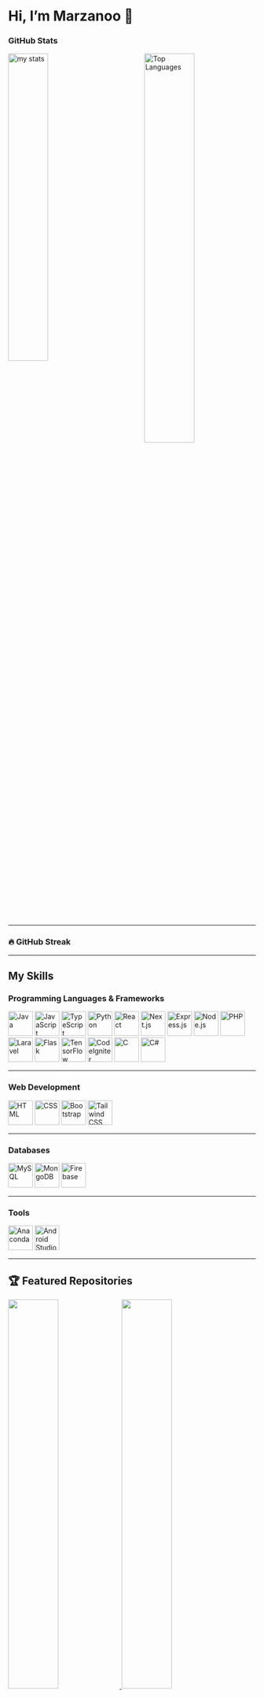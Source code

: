 # Hi, I’m Marzanoo 👋

### GitHub Stats
<img alt="my stats" align="left" width="40%" src="https://github-readme-stats.vercel.app/api?username=marzanoo&show_icons=true&theme=radical"/>
<img alt="Top Languages" align="right" width="45%" src="https://github-readme-stats.vercel.app/api/top-langs/?username=marzanoo&layout=compact&langs_count=9&theme=radical"/>
<br clear="both">

---

### 🔥 GitHub Streak
<p align="center">
<!--   <img src="https://github-readme-streak-stats.herokuapp.com/?user=marzanoo&theme=radical" alt="GitHub Streak"/>
  <img src="https://github-readme-streak-stats.herokuapp.com/?user=marzanoo&theme=radical" alt="GitHub Streak"/>
  <img src="https://streak-stats.demolab.com/?user=marzanoo&theme=radical" alt="GitHub Streak"/>
  <img src="https://streak-stats.demolab.com/?user=marzanoo" alt="GitHub Streak"/> -->
</p>

---

## My Skills

### **Programming Languages & Frameworks**
<div align="left">
  <img src="https://cdn.jsdelivr.net/gh/devicons/devicon/icons/java/java-original.svg" alt="Java" width="50" title="Java">
  <img src="https://cdn.jsdelivr.net/gh/devicons/devicon/icons/javascript/javascript-original.svg" alt="JavaScript" width="50" title="JavaScript">
  <img src="https://cdn.jsdelivr.net/gh/devicons/devicon/icons/typescript/typescript-original.svg" alt="TypeScript" width="50" title="TypeScript">
  <img src="https://cdn.jsdelivr.net/gh/devicons/devicon/icons/python/python-original.svg" alt="Python" width="50" title="Python">
  <img src="https://cdn.jsdelivr.net/gh/devicons/devicon/icons/react/react-original.svg" alt="React" width="50" title="React">
  <img src="https://cdn.jsdelivr.net/gh/devicons/devicon/icons/nextjs/nextjs-original.svg" alt="Next.js" width="50" title="Next.js">
  <img src="https://cdn.jsdelivr.net/gh/devicons/devicon/icons/express/express-original.svg" alt="Express.js" width="50" title="Express.js">
  <img src="https://cdn.jsdelivr.net/gh/devicons/devicon/icons/nodejs/nodejs-original.svg" alt="Node.js" width="50" title="Node.js">
  <img src="https://cdn.jsdelivr.net/gh/devicons/devicon/icons/php/php-original.svg" alt="PHP" width="50" title="PHP">
  <img src="https://laravel.com/img/logomark.min.svg" alt="Laravel" width="50" title="Laravel">
  <img src="https://cdn.jsdelivr.net/gh/devicons/devicon/icons/flask/flask-original.svg" alt="Flask" width="50" title="Flask">
  <img src="https://cdn.jsdelivr.net/gh/devicons/devicon/icons/tensorflow/tensorflow-original.svg" alt="TensorFlow" width="50" title="TensorFlow">
  <img src="https://cdn.jsdelivr.net/gh/devicons/devicon/icons/codeigniter/codeigniter-plain.svg" alt="CodeIgniter" width="50" title="CodeIgniter">
  <img src="https://cdn.jsdelivr.net/gh/devicons/devicon/icons/c/c-original.svg" alt="C" width="50" title="C">
  <img src="https://cdn.jsdelivr.net/gh/devicons/devicon/icons/csharp/csharp-original.svg" alt="C#" width="50" title="C#">
</div>

---

### **Web Development**
<div align="left">
  <img src="https://cdn.jsdelivr.net/gh/devicons/devicon/icons/html5/html5-original.svg" alt="HTML" width="50" title="HTML">
  <img src="https://cdn.jsdelivr.net/gh/devicons/devicon/icons/css3/css3-original.svg" alt="CSS" width="50" title="CSS">
  <img src="https://cdn.jsdelivr.net/gh/devicons/devicon/icons/bootstrap/bootstrap-original.svg" alt="Bootstrap" width="50" title="Bootstrap">
  <img src="https://cdn.jsdelivr.net/npm/simple-icons@v9/icons/tailwindcss.svg" alt="Tailwind CSS" width="50" title="Tailwind CSS">
</div>

---

### **Databases**
<div align="left">
  <img src="https://cdn.jsdelivr.net/gh/devicons/devicon/icons/mysql/mysql-original.svg" alt="MySQL" width="50" title="MySQL">
  <img src="https://cdn.jsdelivr.net/gh/devicons/devicon/icons/mongodb/mongodb-original.svg" alt="MongoDB" width="50" title="MongoDB">
  <img src="https://cdn.jsdelivr.net/gh/devicons/devicon/icons/firebase/firebase-plain.svg" alt="Firebase" width="50" title="Firebase">
</div>

---

### **Tools**
<div align="left">
  <img src="https://cdn.jsdelivr.net/gh/devicons/devicon/icons/anaconda/anaconda-original.svg" alt="Anaconda" width="50" title="Anaconda">
  <img src="https://cdn.jsdelivr.net/gh/devicons/devicon/icons/android/android-original.svg" alt="Android Studio" width="50" title="Android Studio">
</div>

---

## 🏆 Featured Repositories
<div align="left">
  <a href="https://github.com/marzanoo/otoparts2">
    <img src="https://github-readme-stats.vercel.app/api/pin/?username=marzanoo&repo=otoparts2&theme=radical" width="45%"/>
  </a>
  <a href="https://github.com/marzanoo/otoparts-mobile">
    <img src="https://github-readme-stats.vercel.app/api/pin/?username=marzanoo&repo=otoparts-mobile&theme=radical" width="45%"/>
  </a>
</div>

---

## Let's Connect! 🌟
<div align="left">
  <a href="https://www.instagram.com/tanzanomikaill" target="_blank">
    <img src="https://cdn.jsdelivr.net/npm/simple-icons@v9/icons/instagram.svg" alt="Instagram" width="40" title="Instagram">
  </a>
  <a href="https://discord.com/nojano_" target="_blank">
    <img src="https://cdn.jsdelivr.net/npm/simple-icons@v9/icons/discord.svg" alt="Discord" width="40" title="Discord">
  </a>
  <a href="https://www.tiktok.com/@maarzano" target="_blank">
    <img src="https://cdn.jsdelivr.net/npm/simple-icons@v9/icons/tiktok.svg" alt="TikTok" width="40" title="TikTok">
  </a>
</div>

- **Instagram:** [@tanzanomikaill](https://www.instagram.com/tanzanomikaill)
- **Discord:** [@nojano_](https://www.discord.com/nojano_)
- **TikTok:** [@maarzano](https://www.tiktok.com/@maarzano)

---

## Let’s Collaborate!
🌟 Jika Anda tertarik untuk berkolaborasi atau ingin tahu lebih banyak tentang proyek saya, jangan ragu untuk menghubungi saya!

